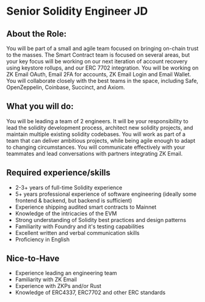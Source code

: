 # Senior Solidity Engineer JD

## About the Role:
You will be part of a small and agile team focused on bringing on-chain trust to the masses. The Smart Contract team is focused on several areas, but your key focus will be working on our next iteration of account recovery using keystore rollups, and our ERC 7702 integration. You will be working on ZK Email OAuth, Email 2FA for accounts, ZK Email Login and Email Wallet. You will collaborate closely with the best teams in the space, including Safe, OpenZeppelin, Coinbase, Succinct, and Axiom.

## What you will do:
You will be leading a team of 2 engineers. It will be your responsibility to lead the solidity development process, architect new solidity projects, and maintain multiple existing solidity codebases. You will work as part of a team that can deliver ambitious projects, while being agile enough to adapt to changing circumstances. You will communicate effectively with your teammates and lead conversations with partners integrating ZK Email.

## Required experience/skills
* 2-3+ years of full-time Solidity experience
* 5+ years professional experience of software engineering (ideally some frontend & backend, but backend is sufficient)
* Experience shipping audited smart contracts to Mainnet
* Knowledge of the intricacies of the EVM
* Strong understanding of Solidity best practices and design patterns
* Familiarity with Foundry and it's testing capabilities
* Excellent written and verbal communication skills
* Proficiency in English

## Nice-to-Have
* Experience leading an engineering team
* Familiarity with ZK Email
* Experience with ZKPs and/or Rust
* Knowledge of ERC4337, ERC7702 and other ERC standards
